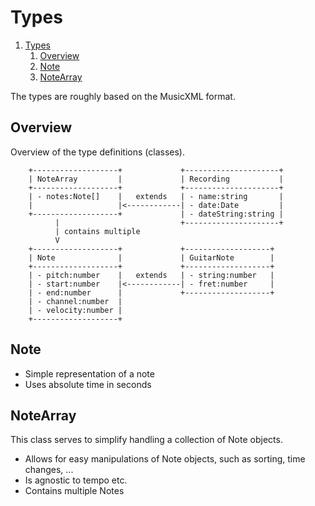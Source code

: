 # Types

1. [Types](#types)
   1. [Overview](#overview)
   2. [Note](#note)
   3. [NoteArray](#notearray)

The types are roughly based on the MusicXML format.

## Overview

Overview of the type definitions (classes).

```
    +-------------------+             +---------------------+
    | NoteArray         |             | Recording           |
    +-------------------+             +---------------------+
    | - notes:Note[]    |   extends   | - name:string       |
    |                   |<------------| - date:Date         |
    +-------------------+             | - dateString:string |
          |                           +---------------------+
          | contains multiple
          V
    +-------------------+             +-------------------+
    | Note              |             | GuitarNote        |
    +-------------------+             +-------------------+
    | - pitch:number    |   extends   | - string:number   |
    | - start:number    |<------------| - fret:number     |
    | - end:number      |             +-------------------+
    | - channel:number  |
    | - velocity:number |
    +-------------------+
```

## Note

- Simple representation of a note
- Uses absolute time in seconds


## NoteArray


This class serves to simplify handling a collection of Note objects.

- Allows for easy manipulations of Note objects, such as sorting, time changes, ...
- Is agnostic to tempo etc.
- Contains multiple Notes
